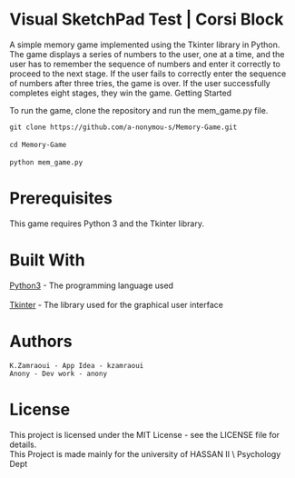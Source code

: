# Visual SketchPad Test | Corsi Block

A simple memory game implemented using the Tkinter library in Python. The game displays a series of numbers to the user, one at a time, and the user has to remember the sequence of numbers and enter it correctly to proceed to the next stage. If the user fails to correctly enter the sequence of numbers after three tries, the game is over. If the user successfully completes eight stages, they win the game.
Getting Started

To run the game, clone the repository and run the mem_game.py file.

``
git clone https://github.com/a-nonymou-s/Memory-Game.git
``
<br />
<br />
``
cd Memory-Game
``
<br />
<br />
``
python mem_game.py 
``

# Prerequisites

This game requires Python 3 and the Tkinter library.

# Built With
[Python3](https://www.python.org/) - The programming language used
<br />
<br />
[Tkinter](https://docs.python.org/3/library/tkinter.html) - The library used for the graphical user interface
# Authors
    K.Zamraoui - App Idea - kzamraoui
    Anony - Dev work - anony

# License

This project is licensed under the MIT License - see the LICENSE file for details. <br />
This Project is made mainly for the university of HASSAN II \ Psychology Dept
